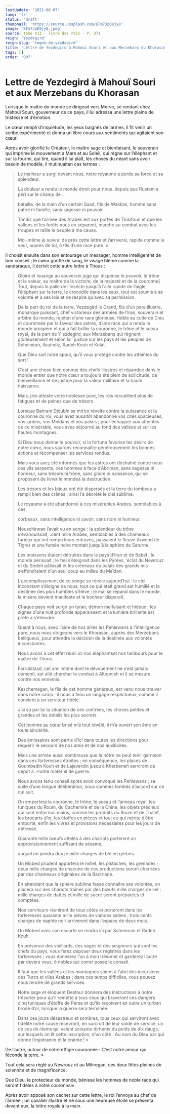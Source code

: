 ```yaml
---
lastUpdate: '2021-08-07'
lang: 'fr'
status: 'draft'
thumbnail: 'https://source.unsplash.com/EFm7JpD9jy8'
image: 'EFm7JpD9jy8.jpeg'
source: tome VII - livre des rois - P. 371
reign: 'Yezdegird'
reign-slug: 'regne-de-yezdegird'
title: 'Lettre de Yezdegird à Mahouï Souri et aux Merzebans du Khorasan | Le Livre des Rois | Shâhnâmeh'
tags: []
order: '007'
---
```


<!-- LTeX: language=fr -->

# Lettre de Yezdegird à Mahouï Souri et aux Merzebans du Khorasan

Lorisque le maître du monde se dirigeait vers Merve, se rendant chez Mahouï Souri, gouverneur de ce pays, il lui adressa une lettre pleine de tristesse et d’émotion.

Le cœur rempli d’inquiétude, les yeux baignés de larmes, il fit venir un scribe expérimenté et donna un libre cours aux sentiments qui agitaient son cœur.

Après avoir glorifié le Créateur, le maître sage et bienfaisant, le souverain qui imprime le mouvement à Mars et au Soleil, qui règne sur l’éléphant et sur la fourmi, qui tire, quand il lui plaît, les choses du néant sans avoir besoin de modèle, il mutinuaiten ces termes :

> Le malheur a surgi devant nous, notre royaume a perdu sa force et sa splendeur.
>
> La douleur a rendu le monde étroit pour nous. depuis que Rustem a péri sur le champ de .
>
> bataille, de la main d’un certain Saad, fils de Wakkas, homme sans patrie ni famille, sans sagesse ni pouvoir.
>
> Tandis que l’armée des Arabes est aux portes de Thisifoun et que les vallons et les forêts nous en séparent, marche au combat avec les troupes et rallie le peuple à ma cause.
>
> Moi-même je suivrai de près cette lettre et j’arriverai, rapide comme le veut, auprès de toi, ô fils d’une race pure. »

Il choisit ensuite dans son entourage un messager, homme intelligent’et de bon conseil ; le cœur gonflé de sang, le visage blême comme la sandaraque, il écrivit cette autre lettre à Thous :

> Gloire et louange au souverain juge qui dispense le pouvoir, le trône et la valeur, au maître de la victoire, de la majesté et de la couronne] Tout, depuis la palle de l’insecte jusqu’à l’aile rapide de l’aigle, l’éléphant sur la terre, le crocodile dans les eaux, tout est soumis à sa volonté et à ses lois et ne respire qu’avec sa permission.
>
> De la part du roi de la terre, Yezdegird le Grand, fils d’un père illustre, monarque puissant, chef victorieux des armées de l’Iran, souverain et arbitre du monde, rejeton d’une race glorieuse, fidèle au culte de Dieu et couronnée par la faveur des astres, d’une race qui a rendu le monde prospère et qui a fait briller la couronne, le trône et le sceau royal, de la part de Y ezdegird, aux Merzebans qui règnent glorieusement et selon la ’ justice sur les pays et les peuples de Scheiniran, Ilouïndiz, Radeh Kouh et Kelat.
>
> Que Dieu soit notre appui, qu’il vous protège contre les atteintes du sort !
>
> C’est une chose bien connue des chefs illustres et répandue dans le monde entier que notre cœur a toujours été plein de sollicitude, de bienveillance et de justice pour la valeur militaire et la haute naissance.
>
> Mais, j’en atteste votre noblesse pure, les rois recueillent plus de fatigues et de peines que de trésors.
>
> Lorsque Bahram Djoubîn se mit’en révolte contre la puissance et la couronne du roi, vous avez aussitôt abandonné vos cités spacieuses, vos jardins, vos Meïdans et vos palais ; pour échapper aux atteintes de ce misérable, vous avez séjourné au fond des vallées et sur les hautes montagnes.
>
> Si Dieu nous donne le pouvoir, si la fortune favorise les désirs de notre cœur, nous saurons reconnaitre généreusement les bonnes actions et récompenser les services rendus.
>
> Mais vous avez été informés que les astres ont déchaîné contre nous ces vils serpents, ces hommes à face d’Abriman, sans sagesse ni honneur, sans trésors ni trône, sans gloire ni naissance, qui se proposent de livrer le mondeà la destruction.
>
> Les trésors et les bijoux ont été dispersés et la terre du tombeau a rempli bien des crânes ; ainsi l’a décrété le ciel sublime.
>
> Le royaume a été abandonné à ces misérables Arabes, semblables à des
>
> corbeaux, sans intelligence ni savoir, sans nom ni honneur.
>
> Nouschirwan l’avait vu en songe : la splendeur du trône s’évanouissait, .cent mille Arabes, semblables à des chameaux furieux qui ont rompu leurs entraves, passaient le fleuve Arwend
(le Tigre) et une fumée noire montait jusqu’à la sphère de Saturne.
>
> Les moissons étaient détruites dans le pays d’Iran et de Babel ; le monde périssait ; le feu s’éteignait dans les Pyrées, ’éclat du Newrouz et du Sedeh pâlissait et les créneaux du palais des grands mis s’effondraient d’un seul coup au milieu du Meïdan.
>
> L’accomplissement de ce songe se révèle aujourd’hui : le ciel inconstant s’éloigne de nous, tout ce qui était grand est humilié et la destinée des plus humbles s’élève ; le mal se répand dans le monde, la misère devient manifeste et le bonheur disparaît.
>
> Chaque pays voit surgir un tyran, démon malfaisant et hideux ; les signes d’une nuit profonde apparaissent et la lumière brillante est prête à s’éteindre.
>
> Quant à nous, avec l’aide de nos alliés les Pehlewans à l’intelligence pure, nous nous dirigeons vers le Khorasan, auprès des Merzebans belliqueux, pour attendre la décision de la destinée aux volontés inconstantes.
>
> Nous avons à cet effet réuni ici nos éléphantset nos tambours pour le maître de Thous.
>
> Farrukhzad, cet ami intime dont le dévouement ne s’est jamais démenti, est allé chercher le combat à Altounieh et il se mesure contre nos ennemis.
>
> Keschemegan, le fils de cet homme généreux, est venu nous trouver dans notre camp ; il nous a tenu un langage respectueux, comme il convient à un serviteur fidèle.
>
> J’ai su par lui la situation de ces contrées, les choses petites et grandes et les détails les plus secrets.
>
> Cet homme au cœur brisé m’a tout révélé, il m’a ouvert son âme en toute sincérité.
>
> Des émissaires sont partis d’ici dans toutes les directions pour requérir le secours de nos amis et de nos auxiliaires.
>
> Mais une armée aussi nombreuse que la nôtre ne peut tenir garnison dans ces forteresses étroites ; en conséquence, les places de Goumbedin Kouh et de Lajeverdin jusqu’à Kherbeneh serviront de dépôt à
.-notre matériel de guerre.
>
> Nous avons tenu conseil après avoir convoqué les Pehlewans ; sa suite d’une longue délibération, nous sommes tombés d’accord sur ce qui suit.
>
> On emportera la couronne, le trône, le sceau et l’anneau royal, les tuniques du Roum, du Cachemire et de la Chine, les objets précieux qui sont entre nos mains, comme les produits du Roum et de Thaïef, les brocarts d’or, les étoffes en pièces et tout ce qui mérite d’être emporté, enfin les vivres et provisions nécessaires pour les jours de détresse.
>
> Quarante mille bœufs attelés à des chariots porteront un approvisionnement suffisant de sésame,
>
> auquel on joindra douze mille charges de blé en gerbes.
>
> Un Mobed prudent apportera le millet, les pistaches, les grenades ; deux mille charges de chacune de ces productions seront charriées par des chameaux originaires de la Bactriane.
>
> En attendant que la sphère sublime fasse connaître ses volontés, on placera sur des chariots traînés par des bœufs mille charges de sel ; mille charges de dattes et mille de sucre seront préparées et comptées.
>
> Nos serviteurs réuniront de tous côtés et porteront dans les forteresses quarante mille pièces de viandes salées ; trois cents charges de naphte noir arriveront dans l’espace de deux mois.
>
> Un Mobed avec son escorte se rendra ici par Schemiran et Radeh Kouh.
>
> En présence des vieillards, des sages et des seigneurs qui sont les chefs du pays, vous ferez déposer deux registres dans les forteresses ; vous donnerez l’un à mon trésorier et garderez l’autre par devers vous, ô nobles qui comrr posez le conseil.
>
> Il faut que les vallées et les montagnes soient à l’abri des incursions des Turcs et viles Arabes ; dans ces temps difficiles, vous pouvez nous rendre de grands services.
>
> Notre sage et éloquent Destour donnera des instructions à notre trésorier pour qu’il remette à tous ceux qui braveront ces dangers cinq tuniques d’étoffe de Perse et qu’ils reçoivent en outre un turban brodé d’or, lorsque la guerre sera terminée.
>
> Dans ces jours désastreux et sombres, tous ceux qui serviront avec fidélité notre cause recevront, en surcrolt de leur solde de service, un de ces dir-Items qui valent soixante dirhems du poids de dix daugs, sur lesquels on lit cette inscription, d’un côté : Au nom du Dieu par qui donne l’espérance et la crainte ! »

De l’autre, autour de notre effigie couronnée : C’est notre amour qui féconde la terre. »

Tout cela sera réglé au Newrouz et au Mihregan, ces deux fêtes pleines de solennité et de magnificence.

Que Dieu, le protecteur du monde, bénisse les hommes de noble race qui seront fidèles à notre couronnai»

Après avoir apposé son cachet sur cette lettre, le roi l’envoya au chef de l’armée ; un cavalier illustre et né sous une heureuse étoile se présenta devant eux, la lettre royale à la main.

